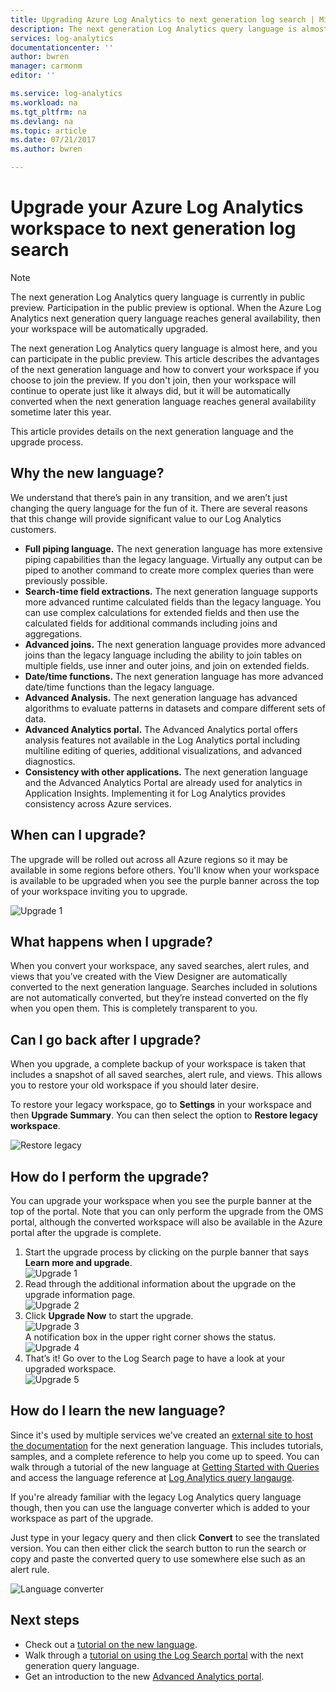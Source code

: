 ```yaml
---
title: Upgrading Azure Log Analytics to next generation log search | Microsoft Docs
description: The next generation Log Analytics query language is almost here, and you can participate in the public preview.  This article describes the advantages of the next generation language and how to convert your workspace. 
services: log-analytics
documentationcenter: ''
author: bwren
manager: carmonm
editor: ''

ms.service: log-analytics
ms.workload: na
ms.tgt_pltfrm: na
ms.devlang: na
ms.topic: article
ms.date: 07/21/2017
ms.author: bwren

---
```


# Upgrade your Azure Log Analytics workspace to next generation log search

> [!NOTE]
> The next generation Log Analytics query language is currently in public preview.  Participation in the public preview is optional.  When the Azure Log Analytics next generation query language reaches general availability, then your workspace will be automatically upgraded.

The next generation Log Analytics query language is almost here, and you can participate in the public preview.  This article describes the advantages of the next generation language and how to convert your workspace if you choose to join the preview.  If you don't join, then your workspace will continue to operate just like it always did, but it will be automatically converted when the next generation language reaches general availability sometime later this year.

This article provides details on the next generation language and the upgrade process.

## Why the new language?
We understand that there’s pain in any transition, and we aren’t just changing the query language for the fun of it.  There are several reasons that this change will provide significant value to our Log Analytics customers.

- **Full piping language.**  The next generation language has more extensive piping capabilities than the legacy language.  Virtually any output can be piped to another command to create more complex queries than were previously possible.
- **Search-time field extractions.**  The next generation language supports more advanced runtime calculated fields than the legacy language.  You can use complex calculations for extended fields and then use the calculated fields for additional commands including joins and aggregations.
- **Advanced joins.**  The next generation language provides more advanced joins than the legacy language including the ability to join tables on multiple fields, use inner and outer joins, and join on extended fields.
- **Date/time functions.**  The next generation language has more advanced date/time functions than the legacy language.
- **Advanced Analysis.**  The next generation language has advanced algorithms to evaluate patterns in datasets and compare different sets of data.
- **Advanced Analytics portal.**  The Advanced Analytics portal offers analysis features not available in the Log Analytics portal including multiline editing of queries, additional visualizations, and advanced diagnostics.
- **Consistency with other applications.**  The next generation language and the Advanced Analytics Portal are already used for analytics in Application Insights.  Implementing it for Log Analytics provides consistency across Azure services.


## When can I upgrade?
The upgrade will be rolled out across all Azure regions so it may be available in some regions before others.  You'll know when your workspace is available to be upgraded when you see the purple banner across the top of your workspace inviting you to upgrade. 

![Upgrade 1](media/log-analytics-log-search-upgrade/upgrade-01.png)

## What happens when I upgrade?
When you convert your workspace, any saved searches, alert rules, and views that you’ve created with the View Designer are automatically converted to the next generation language.  Searches included in solutions are not automatically converted, but they’re instead converted on the fly when you open them.  This is completely transparent to you.

## Can I go back after I upgrade?
When you upgrade, a complete backup of your workspace is taken that includes a snapshot of all saved searches, alert rule, and views.  This allows you to restore your old workspace if you should later desire.

To restore your legacy workspace, go to **Settings** in your workspace and then **Upgrade Summary**.  You can then select the option to **Restore legacy workspace**.  

![Restore legacy](media/log-analytics-log-search-upgrade/restore-legacy.png)

## How do I perform the upgrade?
You can upgrade your workspace when you see the purple banner at the top of the portal.  Note that you can only perform the upgrade from the OMS portal, although the converted workspace will also be available in the Azure portal after the upgrade is complete.

1.	Start the upgrade process by clicking on the purple banner that says **Learn more and upgrade**.<br>![Upgrade 1](media/log-analytics-log-search-upgrade/upgrade-01.png)<br>
2.	Read through the additional information about the upgrade on the upgrade information page.<br>![Upgrade 2](media/log-analytics-log-search-upgrade/upgrade-02.png)<br>
3.	Click **Upgrade Now** to start the upgrade.<br>![Upgrade 3](media/log-analytics-log-search-upgrade/upgrade-03.png)<br>A notification box in the upper right corner shows the status.<br>![Upgrade 4](media/log-analytics-log-search-upgrade/upgrade-04.png)
4.	That’s it!  Go over to the Log Search page to have a look at your upgraded workspace.<br>![Upgrade 5](media/log-analytics-log-search-upgrade/upgrade-05.png)<br>

## How do I learn the new language?
Since it's used by multiple services we've created an [external site to host the documentation](https://docs-analytics-eus.azurewebsites.net/) for the next generation language.  This includes tutorials, samples, and a complete reference to help you come up to speed. You can walk through a tutorial of the new language at [Getting Started with Queries](https://docs.loganalytics.io/learn/tutorial_getting_started_with_queries.html) and access the language reference at [Log Analytics query langauge](https://docs.loganalytics.io/queryLanguage/query_language.html).  

If you're already familiar with the legacy Log Analytics query language though, then you can use the language converter which is added to your workspace as part of the upgrade.

Just type in your legacy query and then click **Convert** to see the translated version.  You can then either click the search button to run the search or copy and paste the converted query to use somewhere else such as an alert rule.
  
![Language converter](media/log-analytics-log-search-upgrade/language-converter.png)


## Next steps
- Check out a [tutorial on the new language](https://docs.loganalytics.io/learn/tutorial_getting_started_with_queries.html).
- Walk through a [tutorial on using the Log Search portal](log-analytics-log-search-log-search-portal.md) with the next generation query language.
- Get an introduction to the new [Advanced Analytics portal](https://docs.loganalytics.io/learn/tutorial_getting_started_with_analytics_portal.html).